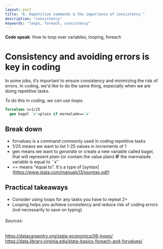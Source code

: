 ```yaml
---
layout: post
title: "6. Repetitive commands & the importance of consistency "
description: "consistency"
keywords: "loops, foreach, consistency"
---
```

**Code speak**: How to loop over variables, looping, foreach

# Consistency and avoiding errors is key in coding
In some jobs, it’s important to ensure consistency and minimizing the risk of errors. In coding, we'd like to do the same thing, especially when we are doing repetitive tasks.

_To do this in coding, we can use loops._

```stata
forvalues x=1/25
  gen bagel `x'=plain if marmalade==`x'
```
## Break down 
* forvalues is a command commonly used in coding repetitive tasks
* 1/25 means we want to list 1-25 values in increments of 1 
* gen means we want to _generate_ or create a new variable called bagel, that will represent _plain_ (or contain the value plain) **IF** the marmalade variable is equal to ``x'`
* == means "equal to". It's a type of [syntax] (https://www.stata.com/manuals13/psyntax.pdf)

## Practical takeaways 
* Consider using loops for any tasks you have to repeat 2+ 
* Looping helps you achieve consistency and reduce risk of coding errors (not necessarily to save on typing)

###### Sources: 
https://datacarpentry.org/stata-economics/06-loops/
https://data.library.virginia.edu/stata-basics-foreach-and-forvalues/

